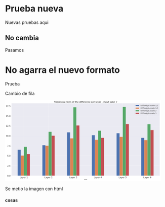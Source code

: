 # Prueba nueva
Nuevas pruebas aqui

## No cambia
Pasamos


# No agarra el nuevo formato
Prueba

Cambio de fila

<img src="/images/ErrorLayer.png" alt="Ph" title="Philadelphi" />

Se metio la imagen con html

#### cosas
